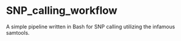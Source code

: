 # SNP_calling_workflow
A simple pipeline written in Bash for SNP calling utilizing the infamous samtools.
